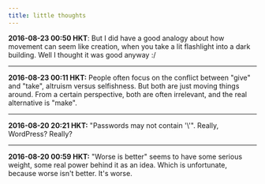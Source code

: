 ```yaml
---
title: little thoughts
---
```


**2016-08-23 00:50 HKT**: But I did have a good analogy about how 
movement can seem like creation, when you take a lit flashlight into a 
dark building. Well I thought it was good anyway :/

---

**2016-08-23 00:11 HKT:** People often focus on the conflict between 
"give" and "take", altruism versus selfishness. But both are just moving 
things around. From a certain perspective, both are often irrelevant, 
and the real alternative is "make".

---

**2016-08-20 20:21 HKT:** "Passwords may not contain '\\'". Really, 
WordPress? Really?

---

**2016-08-20 00:59 HKT:** "Worse is better" seems to have some serious 
weight, some real power behind it as an idea. Which is unfortunate, 
because worse isn't better. It's worse.
